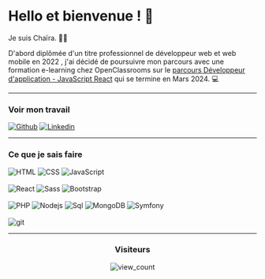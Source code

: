 # Hello et bienvenue ! 👋

Je suis Chaïra. 🙋‍♀️

D'abord diplômée d'un titre professionnel de développeur web et web mobile en 2022 , j'ai décidé de poursuivre mon parcours avec une formation e-learning chez OpenClassrooms sur le [parcours Développeur d'application - JavaScript React](https://openclassrooms.com/fr/paths/516-developpeur-dapplication-javascript-react) qui se termine en Mars 2024. 💻

---

### Voir mon travail

[![Github](https://img.shields.io/badge/-Github-000?style=for-the-badge&logo=Github&logoColor=white)](https://github.com/Chaira10)
[![Linkedin](https://img.shields.io/badge/-LinkedIn-blue?style=for-the-badge&logo=Linkedin&logoColor=white)](https://www.linkedin.com/in/chaira10/)

---

### Ce que je sais faire

<p>
  <img alt="HTML" src="https://img.shields.io/badge/html5-%23E34F26.svg?style=for-the-badge&logo=html5&logoColor=white" />
    <img alt="CSS" src="https://img.shields.io/badge/CSS-239120?&style=for-the-badge&logo=css3&logoColor=white" />
  <img alt="JavaScript" src="https://img.shields.io/badge/javascript-%23323330.svg?style=for-the-badge&logo=javascript&logoColor=%23F7DF1E" />
  <br><br>
  <img alt="React" src="https://img.shields.io/badge/-React-45b8d8?style=for-the-badge&logo=react&logoColor=white" />
  <img alt="Sass" src="https://img.shields.io/badge/-Sass-CC6699?style=for-the-badge&logo=sass&logoColor=white" />
  <img alt="Bootstrap" src="https://img.shields.io/badge/Bootstrap-563D7C?style=for-the-badge&logo=bootstrap&logoColor=white" />
   <br><br>
  <img alt="PHP" src="https://img.shields.io/badge/PHP-777BB4?style=for-the-badge&logo=php&logoColor=white" />
  <img alt="Nodejs" src="https://img.shields.io/badge/-Nodejs-43853d?style=for-the-badge&logo=Node.js&logoColor=white" />
  <img alt="Sql" src="https://img.shields.io/badge/-SQL-0079d6?style=for-the-badge&logo=mysql&logoColor=white" />
   <img alt="MongoDB" src="https://img.shields.io/badge/-MongoDB-13aa52?style=for-the-badge&logo=mongodb&logoColor=white" />
  <img alt="Symfony" src="https://img.shields.io/badge/-Symfony-13aa52?style=for-the-badge&logo=symfony&logoColor=white" />
<br><br>
 <img alt="git" src="https://img.shields.io/badge/-Git-F05032?style=for-the-badge&logo=git&logoColor=white" />
</p>

---



<div align="center"><h3 align="center">Visiteurs</h3><img src="https://profile-counter.glitch.me/%7Chaira10%7D/count.svg" alt="view_count" /></div>
<!--
**Chaira10/Chaira10** is a ✨ _special_ ✨ repository because its `README.md` (this file) appears on your GitHub profile.

Here are some ideas to get you started:

- 🔭 I’m currently working on ...
- 🌱 I’m currently learning ...
- 👯 I’m looking to collaborate on ...
- 🤔 I’m looking for help with ...
- 💬 Ask me about ...
- 📫 How to reach me: ...
- 😄 Pronouns: ...
- ⚡ Fun fact: ...
-->